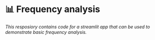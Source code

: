 # 📊 Frequency analysis

*This resposiory contains code for a streamlit app that can be used to demonstrate basic frequency analysis.*